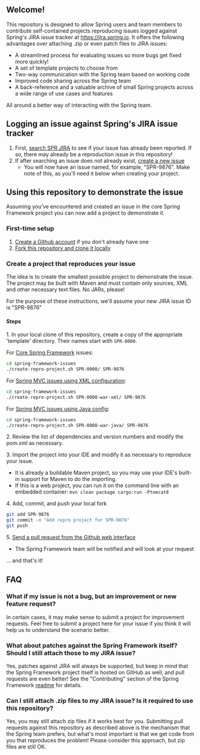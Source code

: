 ## Welcome!

This repository is designed to allow Spring users and team members to contribute self-contained projects
reproducing issues logged against Spring's JIRA issue tracker at https://jira.spring.io.  It offers
the following advantages over attaching .zip or even patch files to JIRA issues:

* A streamlined process for evaluating issues so more bugs get fixed more quickly!
* A set of template projects to choose from
* Two-way communication with the Spring team based on working code
* Improved code sharing across the Spring team
* A back-reference and a valuable archive of small Spring projects across a wide range of
  use cases and features

All around a better way of interacting with the Spring team.

## Logging an issue against Spring's JIRA issue tracker

1. First, [search SPR JIRA](https://jira.spring.io/browse/SPR) to see if your issue has already
   been reported. If so, there may already be a reproduction issue in this repository!
1. If after searching an issue does not already exist,
   [create a new issue](https://jira.spring.io/secure/CreateIssue!default.jspa)
    * You will now have an issue named, for example, "SPR-9876".  Make note of this, as you'll need it
      below when creating your project.

## Using this repository to demonstrate the issue

Assuming you've encountered and created an issue in the core Spring Framework project you can now add a
project to demonstrate it.

### First-time setup

1. [Create a Github account](https://github.com/signup/free) if you don't already have one
1. [Fork this repository and clone it locally](https://help.github.com/fork-a-repo/)

### Create a project that reproduces your issue

The idea is to create the smallest possible project to demonstrate the issue. The project may be built
with Maven and must contain only sources, XML and other necessary text files. No JARs, please!

For the purpose of these instructions, we'll assume your new JIRA issue ID is "SPR-9876"

#### Steps

1\. In your local clone of this repository, create a copy of the appropriate 'template' directory. Their
names start with `SPR-0000`.

For [Core Spring Framework](https://github.com/spring-projects/spring-framework-issues/tree/master/SPR-0000#readme) issues:

```bash
cd spring-framework-issues
./create-repro-project.sh SPR-0000/ SPR-9876
```

For [Spring MVC issues using XML configuration](https://github.com/spring-projects/spring-framework-issues/tree/master/SPR-0000-war-xml#readme):

```bash
cd spring-framework-issues
./create-repro-project.sh SPR-0000-war-xml/ SPR-9876
```

For [Spring MVC issues using Java config](https://github.com/spring-projects/spring-framework-issues/tree/master/SPR-0000-war-java#readme):

```bash
cd spring-framework-issues
./create-repro-project.sh SPR-0000-war-java/ SPR-9876
```

2\. Review the list of dependencies and version numbers and modify the pom.xml as necessary.

3\. Import the project into your IDE and modify it as necessary to reproduce your issue.

* It is already a buildable Maven project, so you may use your IDE's built-in support for Maven to do
  the importing.
* If this is a web project, you can run it on the command line with an embedded container:
  `mvn clean package cargo:run -Ptomcat8`

4\. Add, commit, and push your local fork

```bash
git add SPR-9876
git commit -m "Add repro project for SPR-9876"
git push
```

5\. [Send a pull request from the Github web interface](https://help.github.com/send-pull-requests/)

* The Spring Framework team will be notified and will look at your request

... and that's it!

## FAQ

### What if my issue is not a bug, but an improvement or new feature request?

In certain cases, it may make sense to submit a project for improvement requests.  Feel free to submit a project
here for your issue if you think it will help us to understand the scenario better.

### What about patches against the Spring Framework itself? Should I still attach those to my JIRA issue?

Yes, patches against JIRA will always be supported, but keep in mind that the Spring Framework project itself
is hosted on GitHub as well, and pull requests are even better! See the "Contributing" section of the Spring
Framework [readme](https://github.com/spring-projects/spring-framework#readme) for details.

### Can I still attach .zip files to my JIRA issue?  Is it required to use this repository?

Yes, you may still attach zip files if it works best for you.  Submitting pull requests against this repository
as described above is the mechanism that the Spring team prefers, but what's most important is that we get code
from you that reproduces the problem!  Please consider this approach, but zip files are still OK.
